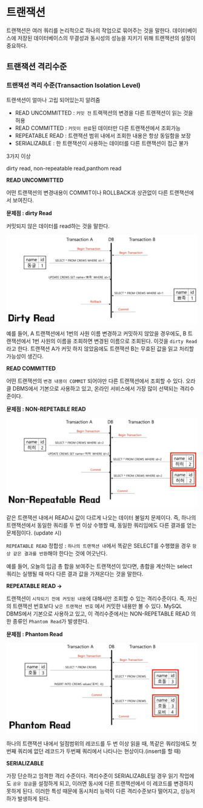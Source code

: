 # 트랜잭션

트랜잭션은 여러 쿼리를 논리적으로 하나의 작업으로 묶어주는 것을 말한다. 데이터베이스에 저장된 데이터베이스의 무결성과 동시성의 성능을 지키기 위해 트랜잭션의 설정이 중요하다.

## 트랜잭션 격리수준

### 트랜잭션 격리 수준(Transaction Isolation Level)

트랜색션이 얼마나 고립 되어있는지 알려줌

- READ UNCOMMITTED : `커밋 전` 트랙잭션의 변경을 다른 트랜잭션이 읽는 것을 허용
- READ COMMITTED : `커밋이 완료`된 데이터만 다른 트랜잭션에서 조회가능
- REPEATABLE READ : 트랜잭션 범위 내에서 조회한 내용은 항상 동일함을 보장
- SERIALIZABLE : 한 트랜잭션이 사용하는 데이터를 다른 트랜잭션이 접근 불가

3가지 이상

dirty read, non-repeatable read,panthom read

**READ UNCOMMITTED**

어떤 트랜잭션의 변경내용이 COMMIT이나 ROLLBACK과 상관없이 다른 트랜잭션에서 보여진다.

**문제점 : dirty Read**

커밋되지 않은 데이터를 read하는 것을 말한다.

![alt text](image-14.png)

예를 들어, A 트랜잭션에서 1번의 사원 이름 변경하고 커밋하지 않았을 경우에도, B 트랜잭션에서 1번 사원의 이름을 조회하면 변경된 이름으로 조회된다. 이것을 `dirty Read`라고 한다. 트랜잭션 A가 커밋 하지 않았음에도 트랜잭션 B는 무효된 값을 읽고 처리할 가능성이 생긴다.

**READ COMMITTED**

어떤 트랜잭션의 `변경 내용이 COMMIT` 되어야만 다른 트랜잭션에서 조회할 수 있다. 오라클 DBMS에서 기본으로 사용하고 있고, 온라인 서비스에서 가장 많이 선택되는 격리수준이다.

**문제점 : NON-REPETABLE READ**

![alt text](image-16.png)

같은 트랜잭션 내에서 READ시 값이 다르게 나오는 데이터 불일치 문제이다. 즉, 하나의 트랜잭션에서 동일한 쿼리를 두 번 이상 수행할 때, 동일한 쿼리임에도 다른 결과를 얻는 문제점이다. (update 시)

`REPEATABLE READ` 정합성 : `하나의 트랜잭션 내`에서 똑같은 SELECT를 수행했을 경우 `항상 같은 결과를 반환`해야 한다는 것에 어긋난다.

예를 들어, 오늘의 입금 총 합을 보여주는 트랜잭션이 있다면, 총합을 계산하는 select 쿼리는 실행될 때 마다 다른 결과 값을 가져온다는 것을 말한다.

**REPEATABLE READ →** 

트랜잭션이 `시작되기 전에 커밋된 내용`에 대해서만 조회할 수 있는 격리수준이다. 즉, 자신의 트랜잭션 번호보다 `낮은 트랜잭션 번호` 에서 커밋한 내용만 볼 수 있다. MySQL DBMS에서 기본으로 사용하고 있고, 이 격리수준에서는 NON-REPETABLE READ 의 한 종류인 `Phantom Read`가 발생한다.

**문제점 : Phantom Read**

![alt text](image-15.png)

하나의 트랜잭션 내에서 일점범위의 레코드를 두 번 이상 읽을 때, 똑같은 쿼리임에도 첫번째 쿼리에 없던 레코드가 두번째 쿼리에서 나타나는 현상이다.(insert를 할 때)

**SERIALIZABLE**

가장 단순하고 엄격한 격리 수준이다. 격리수준이 SERIALIZABLE일 경우 읽기 작업에도 `공유 잠금`을 설정하게 되고, 이러면 동시에 다른 트랜잭션에서 이 레코드를 변경하지 못하게 된다. 이러한 특성 때문에 동시처리 능력이 다른 격리수준보다 떨어지고, 성능저하가 발생하게 된다.
